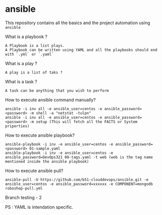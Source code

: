 # ansible

This repository contains all the basics and the project automation using `ansible`

What is a playbook ?

```
A Playbook is a list plays.
A Playbook can be written using YAML and all the playbooks should end with `.yml` or `.yaml` 
``` 

What is a play ?

```
A play is a list of taks ?
```

What is a task ?

```
A task can be anything that you wish to perform
```

How to execute ansible command manually?

```
ansible -i inv all -e ansible_user=centos -e ansible_password=<password> -m shell -a "netstat -tulpn"
ansible -i inv all -e ansible_user=centos -e ansible_password=<password> -m setup (This will fetch all the FACTS or System priperties)
 ```

How to execute ansible playbook?

```
ansible-playbook -i inv -e ansible_user=centos -e ansible_password=<password> 01-sample.yaml
ansible-playbook -i inv -e ansible_user=centos -e ansible_password=DevOps321 08-tags.yaml -t web (web is the tag name mentioned inside the ansible playbook)
```

How to execute ansible pull?

```
ansible-pull -U https://github.com/b51-clouddevops/ansible.git -e ansible_user=centos -e ansible_password=xxxxxx -e COMPONENT=mongodb roboshop-pull.yml
```

Branch testing - 2


PS : YAML is intendation specific. 